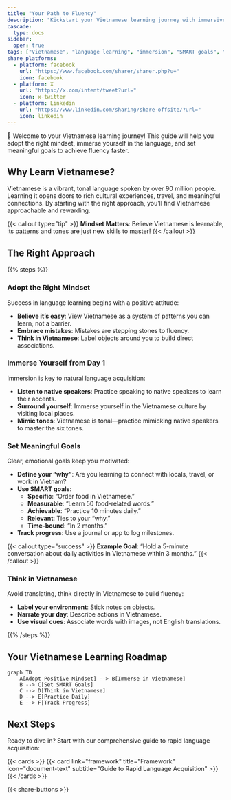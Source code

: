 ```yaml
---
title: "Your Path to Fluency"
description: "Kickstart your Vietnamese learning journey with immersive techniques, SMART goals, and a positive mindset for rapid language acquisition."
cascade:
  type: docs
sidebar:
  open: true
tags: ["Vietnamese", "language learning", "immersion", "SMART goals", "pronunciation"]
share_platforms:
  - platform: facebook
    url: "https://www.facebook.com/sharer/sharer.php?u="
    icon: facebook
  - platform: X
    url: "https://x.com/intent/tweet?url="
    icon: x-twitter
  - platform: Linkedin
    url: "https://www.linkedin.com/sharing/share-offsite/?url="
    icon: linkedin
---
```


👋 Welcome to your Vietnamese learning journey! This guide will help you adopt the right mindset, immerse yourself in the language, and set meaningful goals to achieve fluency faster.

<!--more-->

## Why Learn Vietnamese?

Vietnamese is a vibrant, tonal language spoken by over 90 million people. Learning it opens doors to rich cultural experiences, travel, and meaningful connections. By starting with the right approach, you’ll find Vietnamese approachable and rewarding.

{{< callout type="tip" >}}
**Mindset Matters**: Believe Vietnamese is learnable, its patterns and tones are just new skills to master!
{{< /callout >}}

## The Right Approach

{{% steps %}}

### Adopt the Right Mindset

Success in language learning begins with a positive attitude:

- **Believe it’s easy**: View Vietnamese as a system of patterns you can learn, not a barrier.
- **Embrace mistakes**: Mistakes are stepping stones to fluency.
- **Think in Vietnamese**: Label objects around you to build direct associations.

### Immerse Yourself from Day 1

Immersion is key to natural language acquisition:

- **Listen to native speakers**: Practice speaking to native speakers to learn their accents.
- **Surround yourself**: Immerse yourself in the Vietnamese culture by visiting local places.
- **Mimic tones**: Vietnamese is tonal—practice mimicking native speakers to master the six tones.

### Set Meaningful Goals

Clear, emotional goals keep you motivated:

- **Define your “why”**: Are you learning to connect with locals, travel, or work in Vietnam?
- **Use SMART goals**:
  - **Specific**: “Order food in Vietnamese.”
  - **Measurable**: “Learn 50 food-related words.”
  - **Achievable**: “Practice 10 minutes daily.”
  - **Relevant**: Ties to your “why.”
  - **Time-bound**: “In 2 months.”
- **Track progress**: Use a journal or app to log milestones.

{{< callout type="success" >}}
**Example Goal**: “Hold a 5-minute conversation about daily activities in Vietnamese within 3 months.”
{{< /callout >}}

### Think in Vietnamese

Avoid translating, think directly in Vietnamese to build fluency:

- **Label your environment**: Stick notes on objects.
- **Narrate your day**: Describe actions in Vietnamese.
- **Use visual cues**: Associate words with images, not English translations.

{{% /steps %}}

## Your Vietnamese Learning Roadmap

```mermaid
graph TD
    A[Adopt Positive Mindset] --> B[Immerse in Vietnamese]
    B --> C[Set SMART Goals]
    C --> D[Think in Vietnamese]
    D --> E[Practice Daily]
    E --> F[Track Progress]
```

## Next Steps

Ready to dive in? Start with our comprehensive guide to rapid language acquisition:

{{< cards >}}
  {{< card link="framework" title="Framework" icon="document-text" subtitle="Guide to Rapid Language Acquisition" >}}
{{< /cards >}}

{{< share-buttons >}}